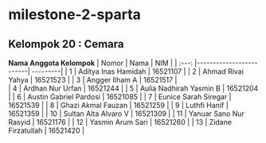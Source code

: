 # milestone-2-sparta
## Kelompok 20 : Cemara
**Nama Anggota Kelompok**
| Nomor | Nama                    | NIM      |
| :---: |-------------------------| ---------|
| 1     | Aditya Inas Hamidah     | 16521107 |
| 2     | Ahmad Rivai Yahya       | 16521523 |
| 3     | Angger Ilham A          | 16521517 |     
| 4     | Ardhan Nur Urfan        | 16521244 |
| 5     | Aulia Nadhirah Yasmin B | 16521204 |
| 6     | Austin Gabriel Pardosi  | 16521085 |
| 7     | Eunice Sarah Siregar    | 16521539 |
| 8     | Ghazi Akmal Fauzan      | 16521259 |
| 9     | Luthfi Hanif            | 16521359 |
| 10    | Sultan Alta Alvaro V    | 16521309 |
| 11    | Yanuar Sano Nur Rasyid  | 16521176 |
| 12    | Yasmin Arum Sari        | 16521260 |
| 13    | Zidane Firzatullah      | 16521420 |